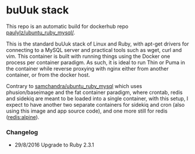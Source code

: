 # buUuk stack
This repo is an automatic build for dockerhub repo [paulylz/ubuntu_ruby_mysql/](https://hub.docker.com/r/paulylz/ubuntu_ruby_mysql/).

This is the standard buUuk stack of Linux and Ruby, with apt-get drivers for connecting to a MySQL server and practical tools such as wget, curl and vim. This container is built with running things using the Docker one process per container paradigm. As such, it is ideal to run Thin or Puma in the container while reverse proxying with nginx either from another container, or from the docker host.

Contrary to [samchandra/ubuntu_ruby_mysql](https://hub.docker.com/r/samchandra/ubuntu_ruby_mysql/) which uses phusion/baseimage and the fat container paradigm, where crontab, redis and sidekiq are meant to be loaded into a single container, with this setup, I expect to have another two separate containers for sidekiq and cron (also using this image and app source code), and one more still for redis ([redis:alpine](https://hub.docker.com/_/redis/)).

### Changelog
- 29/8/2016 Upgrade to Ruby 2.3.1

